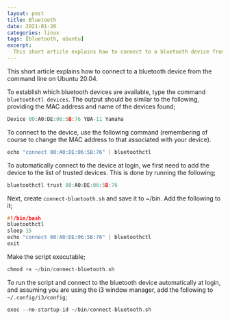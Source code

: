 ```yaml
---
layout: post
title: Bluetooth
date: 2021-01-26
categories: linux
tags: [bluetooth, ubuntu]
excerpt:
  This short article explains how to connect to a bluetooth device from the command line on Ubunut 20.04.
---
```

This short article explains how to connect to a bluetooth device from the command line on Ubuntu 20.04.

To establish which bluetooth devices are available, type the command `bluetoothctl devices`. The output should be similar to the following, providing the MAC address and name of the devices found;

```c
Device 00:A0:DE:06:5B:76 YBA-11 Yamaha
```

To connect to the device, use the following command (remembering of course to change the MAC address to that associated with your device).

```c
echo "connect 00:A0:DE:06:5B:76" | bluetoothctl
```

To automatically connect to the device at login, we first need to add the device to the list of trusted devices. This is done by running the following;

```c
bluetoothctl trust 00:A0:DE:06:5B:76
```

Next, create `connect-bluetooth.sh` and save it to ~/bin. Add the following to it;

```c
#!/bin/bash
bluetoothctl
sleep 15
echo "connect 00:A0:DE:06:5B:76" | bluetoothctl
exit
```
Make the script executable;

```c
chmod +x ~/bin/connect-bluetooth.sh
```

To run the script and connect to the bluetooth device automatically at login, and assuming you are using the i3 window manager, add the following to `~/.config/i3/config`;

```c
exec --no-startup-id ~/bin/connect-bluetooth.sh
```
